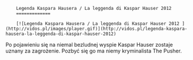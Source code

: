 
        Legenda Kaspara Hausera / La leggenda di Kaspar Hauser 2012 
        =============
        
        [![Legenda Kaspara Hausera / La leggenda di Kaspar Hauser 2012 ](http://vidos.pl/images/player.gif)](http://vidos.pl/legenda-kaspara-hausera-la-leggenda-di-kaspar-hauser-2012)
        
        
 Po pojawieniu się na niemal bezludnej wyspie Kaspar Hauser zostaje uznany za zagrożenie. Pozbyć się go ma niemy kryminalista The Pusher.
    